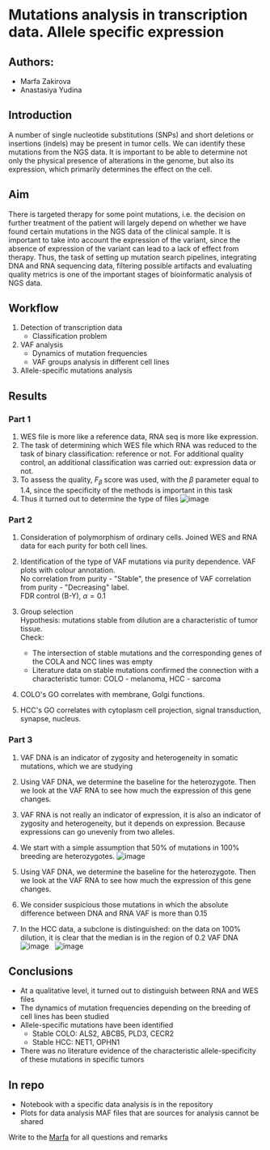 # Mutations analysis in transcription data. Allele specific expression
## Authors:
* Marfa Zakirova
* Anastasiya Yudina
## Introduction 
A number of single nucleotide substitutions (SNPs) and short deletions or insertions (indels) may be present in tumor cells. We can identify these mutations from the NGS data. It is important to be able to determine not only the physical presence of alterations in the genome, but also its expression, which primarily determines the effect on the cell.

## Aim
There is targeted therapy for some point mutations, i.e. the decision on further treatment of the patient will largely depend on whether we have found certain mutations in the NGS data of the clinical sample. It is important to take into account the expression of the variant, since the absence of expression of the variant can lead to a lack of effect from therapy. Thus, the task of setting up mutation search pipelines, integrating DNA and RNA sequencing data, filtering possible artifacts and evaluating quality metrics is one of the important stages of bioinformatic analysis of NGS data.

## Workflow
1. Detection of transcription data
   * Сlassification problem
2. VAF analysis
   * Dynamics of mutation frequencies
   * VAF groups analysis in different cell lines
3. Allele-specific mutations analysis

## Results
### Part 1
1. WES file is more like a reference data, RNA seq is more like expression.
2. The task of determining which WES file which RNA was reduced to the task of binary classification: reference or not. For additional quality control, an additional classification was carried out: expression data or not. 
3. To assess the quality, $F_{\beta}$ score was used, with the $\beta$ parameter equal to 1.4, since the specificity of the methods is important in this task
4. Thus it turned out to determine the type of files
![image](https://user-images.githubusercontent.com/98456969/230784789-d890af7e-9619-4bed-ac2f-e780f525e5c3.png)


### Part 2
1. Consideration of polymorphism of ordinary cells. Joined WES and RNA data for each purity for both cell lines.
2. Identification of the type of VAF mutations via purity dependence. VAF plots with colour annotation. <br>
No correlation from purity - "Stable", the presence of VAF correlation from purity - "Decreasing" label. <br>
FDR control (B-Y), $\alpha = 0.1$

3. Group selection <br>
Hypothesis: mutations stable from dilution are a characteristic of tumor tissue. <br>
Check: 
    * The intersection of stable mutations and the corresponding genes of the COLA and NCC lines was empty
    * Literature data on stable mutations confirmed the connection with a characteristic tumor: COLO - melanoma, HCC - sarcoma
4. COLO's GO correlates with membrane, Golgi functions.
5. HCC's GO correlates with cytoplasm cell projection, signal transduction, synapse, nucleus.

### Part 3
1. VAF DNA is an indicator of zygosity and heterogeneity in somatic mutations, which we are studying
2. Using VAF DNA, we determine the baseline for the heterozygote. Then we look at the VAF RNA to see how much the expression of this gene changes.
3. VAF RNA is not really an indicator of expression, it is also an indicator of zygosity and heterogeneity, but it depends on expression. Because expressions can go unevenly from two alleles.
4. We start with a simple assumption that 50% of mutations in 100% breeding are heterozygotes.
![image](https://user-images.githubusercontent.com/98456969/230784748-561774f0-225a-4a39-a48d-2e9f6c9bcf0c.png)

6. Using VAF DNA, we determine the baseline for the heterozygote. Then we look at the VAF RNA to see how much the expression of this gene changes.
7. We consider suspicious those mutations in which the absolute difference between DNA and RNA VAF is more than 0.15
9. In the HCC data, a subclone is distinguished: on the data on 100% dilution, it is clear that the median is in the region of 0.2 VAF DNA
![image](https://user-images.githubusercontent.com/98456969/230784871-41f0e701-1907-4554-b21a-e4ddcab3d85d.png)
$~$
![image](https://user-images.githubusercontent.com/98456969/230784889-17dbfad1-32a2-4fca-b736-06e234761fb9.png)


## Conclusions
* At a qualitative level, it turned out to distinguish
between RNA and WES files
* The dynamics of mutation frequencies depending on the
breeding of cell lines has been studied
* Allele-specific mutations have been identified
  * Stable COLO: ALS2, ABCB5, PLD3, CECR2
  * Stable HCC: NET1, OPHN1
* There was no literature evidence of the characteristic allele-specificity of these mutations in specific tumors



## In repo
* Notebook with a specific data analysis is in the repository
* Plots for data analysis
MAF files that are sources for analysis cannot be shared



Write to the [Marfa](mailto:marfuta.zak@gmail.com) for all questions and remarks
